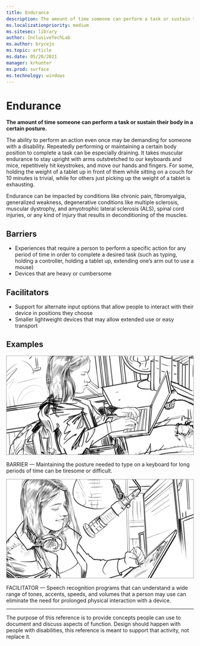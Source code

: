 ```yaml
---
title: Endurance
description: The amount of time someone can perform a task or sustain their body in a certain posture
ms.localizationpriority: medium
ms.sitesec: library
author: InclusiveTechLab
ms.author: brycejo 
ms.topic: article
ms.date: 05/20/2021
manager: krhunter
ms.prod: surface
ms.technology: windows
---
```


# Endurance

**The amount of time someone can perform a task or sustain their body in a certain posture.**

The ability to perform an action even once may be demanding for someone with a disability. Repeatedly performing or maintaining a certain body position to complete a task can be especially draining. It takes muscular endurance to stay upright with arms outstretched to our keyboards and mice, repetitively hit keystrokes, and move our hands and fingers. For some, holding the weight of a tablet up in front of them while sitting on a couch for 10 minutes is trivial, while for others just picking up the weight of a tablet is exhausting.

Endurance can be impacted by conditions like chronic pain, fibromyalgia, generalized weakness, degenerative conditions like multiple sclerosis, muscular dystrophy, and amyotrophic lateral sclerosis (ALS), spinal cord injuries, or any kind of injury that results in deconditioning of the muscles.

## Barriers
* Experiences that require a person to perform a specific action for any period of time in order to complete a desired task (such as typing, holding a controller, holding a tablet up, extending one’s arm out to use a mouse)​
* Devices that are heavy or cumbersome​

## Facilitators
* Support for alternate input options that allow people to interact with their device in positions they choose​
* Smaller lightweight devices that may allow extended use or easy transport​

## Examples

![A woman sits at a desk, typing on her laptop. She’s slumped back against her chair or wheelchair.](images/Mobility_Endurance_Barrier.jpg)

BARRIER — Maintaining the posture needed to type on a keyboard for long periods of time can be tiresome or difficult. 

![The woman smiles as she uses a mic for speech recognition. She has headphones draped around her neck and she’s not at a desk—she’s near some shelves, perhaps near information she needs to grab as she works.](images/Mobility_Endurance_Facilitator.jpg)

FACILITATOR — Speech recognition programs that can understand a wide range of tones, accents, speeds, and volumes that a person may use can eliminate the need for prolonged physical interaction with a device. 


[comment]: # (Footer statement)
___
The purpose of this reference is to provide concepts people can use to document and discuss aspects of function. Design should happen with people with disabilities, this reference is meant to support that activity, not replace it. 